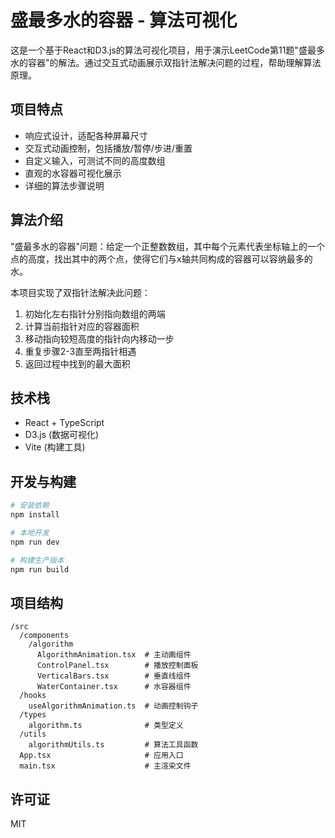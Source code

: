 # 盛最多水的容器 - 算法可视化

这是一个基于React和D3.js的算法可视化项目，用于演示LeetCode第11题"盛最多水的容器"的解法。通过交互式动画展示双指针法解决问题的过程，帮助理解算法原理。

## 项目特点

- 响应式设计，适配各种屏幕尺寸
- 交互式动画控制，包括播放/暂停/步进/重置
- 自定义输入，可测试不同的高度数组
- 直观的水容器可视化展示
- 详细的算法步骤说明

## 算法介绍

"盛最多水的容器"问题：给定一个正整数数组，其中每个元素代表坐标轴上的一个点的高度，找出其中的两个点，使得它们与x轴共同构成的容器可以容纳最多的水。

本项目实现了双指针法解决此问题：
1. 初始化左右指针分别指向数组的两端
2. 计算当前指针对应的容器面积
3. 移动指向较短高度的指针向内移动一步
4. 重复步骤2-3直至两指针相遇
5. 返回过程中找到的最大面积

## 技术栈

- React + TypeScript
- D3.js (数据可视化)
- Vite (构建工具)

## 开发与构建

```bash
# 安装依赖
npm install

# 本地开发
npm run dev

# 构建生产版本
npm run build
```

## 项目结构

```
/src
  /components
    /algorithm
      AlgorithmAnimation.tsx  # 主动画组件
      ControlPanel.tsx        # 播放控制面板
      VerticalBars.tsx        # 垂直线组件
      WaterContainer.tsx      # 水容器组件
  /hooks
    useAlgorithmAnimation.ts  # 动画控制钩子
  /types
    algorithm.ts              # 类型定义
  /utils
    algorithmUtils.ts         # 算法工具函数
  App.tsx                     # 应用入口
  main.tsx                    # 主渲染文件
```

## 许可证

MIT
